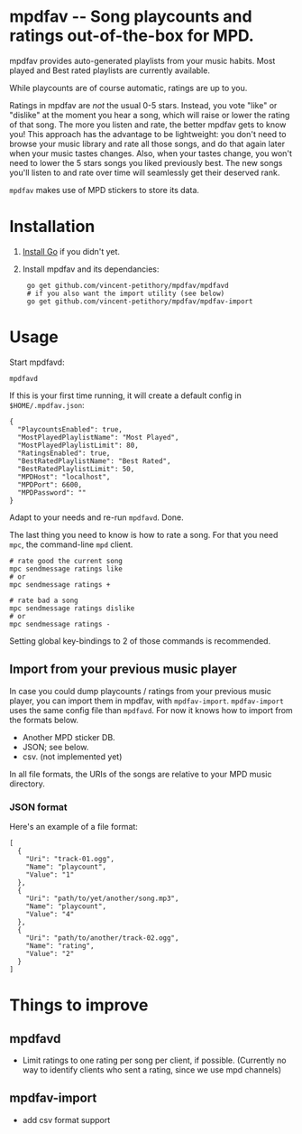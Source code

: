 # mpdfav -- Song playcounts and ratings out-of-the-box for MPD.

mpdfav provides auto-generated playlists from your music habits. Most played and Best rated playlists are currently available.

While playcounts are of course automatic, ratings are up to you.

Ratings in mpdfav are *not* the usual 0-5 stars. Instead, you vote "like" or "dislike" at the moment you hear a song, which will raise or lower the rating of that song. The more you listen and rate, the better mpdfav gets to know you!
This approach has the advantage to be lightweight: you don't need to browse your music library and rate all those songs, and do that again later when your music tastes changes.
Also, when your tastes change, you won't need to lower the 5 stars songs you liked previously best. The new songs you'll listen to and rate over time will seamlessly get their deserved rank.

`mpdfav` makes use of MPD stickers to store its data.

# Installation

1. [Install Go](http://golang.org/doc/install) if you didn't yet.
2. Install mpdfav and its dependancies:

        go get github.com/vincent-petithory/mpdfav/mpdfavd
        # if you also want the import utility (see below)
        go get github.com/vincent-petithory/mpdfav/mpdfav-import

# Usage

Start mpdfavd:

    mpdfavd

If this is your first time running, it will create a default config in `$HOME/.mpdfav.json`:

    {
      "PlaycountsEnabled": true,
      "MostPlayedPlaylistName": "Most Played",
      "MostPlayedPlaylistLimit": 80,
      "RatingsEnabled": true,
      "BestRatedPlaylistName": "Best Rated",
      "BestRatedPlaylistLimit": 50,
      "MPDHost": "localhost",
      "MPDPort": 6600,
      "MPDPassword": ""
    }

Adapt to your needs and re-run `mpdfavd`. Done.

The last thing you need to know is how to rate a song. For that you need `mpc`, the command-line `mpd` client.

    # rate good the current song
    mpc sendmessage ratings like
    # or
    mpc sendmessage ratings +

    # rate bad a song
    mpc sendmessage ratings dislike
    # or
    mpc sendmessage ratings -

Setting global key-bindings to 2 of those commands is recommended.

## Import from your previous music player

In case you could dump playcounts / ratings from your previous music player, you can import them in mpdfav, with `mpdfav-import`.
`mpdfav-import` uses the same config file than `mpdfavd`.
For now it knows how to import from the formats below.

* Another MPD sticker DB.
* JSON; see below.
* csv. (not implemented yet)

In all file formats, the URIs of the songs are relative to your MPD music directory.

### JSON format

Here's an example of a file format:

    [
      {
        "Uri": "track-01.ogg",
        "Name": "playcount",
        "Value": "1"
      },
      {
        "Uri": "path/to/yet/another/song.mp3",
        "Name": "playcount",
        "Value": "4"
      },
      {
        "Uri": "path/to/another/track-02.ogg",
        "Name": "rating",
        "Value": "2"
      }
    ]

# Things to improve

## mpdfavd

* Limit ratings to one rating per song per client, if possible. (Currently no way to identify clients who sent a rating, since we use mpd channels)

## mpdfav-import

* add csv format support
